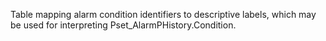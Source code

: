 ﻿Table mapping alarm condition identifiers to descriptive labels, which may be used for interpreting Pset_AlarmPHistory.Condition.